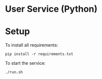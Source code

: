# User Service (Python)

# Setup

To install all requirements:

```
pip install -r requirements.txt
```

To start the service:

```
./run.sh
```
